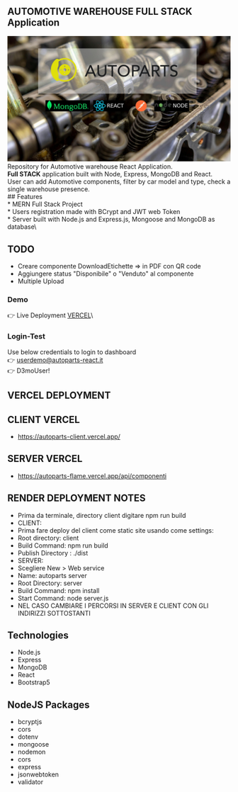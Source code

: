 ## AUTOMOTIVE WAREHOUSE FULL STACK Application
<img src="https://github.com/Andrea-vicari/autoparts/blob/master/AUTOPARTS-GIT-COVER.jpg" width="800px">\
Repository for Automotive warehouse React Application.\
**Full STACK** application built with Node, Express, MongoDB and React.\
User can add Automotive components, filter by car model and type, check a single warehouse presence.\
    ## Features\
    * MERN Full Stack Project\
    * Users registration made with BCrypt and JWT web Token\
    * Server built with Node.js and Express.js, Mongoose and MongoDB as database\

## TODO
* Creare componente DownloadEtichette => in PDF con QR code
* Aggiungere status "Disponibile" o "Venduto" al componente
* Multiple Upload

 ### Demo
👉 Live Deployment <a href="https://autoparts-client.vercel.app/" target="_blank" > VERCEL</a>\

### Login-Test
Use below credentials to login to dashboard\
👉 userdemo@autoparts-react.it\
👉 D3moUser!

## VERCEL DEPLOYMENT
## CLIENT VERCEL
* https://autoparts-client.vercel.app/
## SERVER VERCEL
* https://autoparts-flame.vercel.app/api/componenti



## RENDER DEPLOYMENT NOTES
* Prima da terminale, directory client digitare npm run build
* CLIENT:
* Prima fare deploy del client come static site usando come settings:
* Root directory: client
* Build Command: npm run build
* Publish Directory : ./dist
* SERVER:
* Scegliere New > Web service
* Name: autoparts server
* Root Directory: server
* Build Command: npm install
* Start Command: node server.js
* NEL CASO CAMBIARE I PERCORSI IN SERVER E CLIENT CON GLI INDIRIZZI SOTTOSTANTI

## Technologies
* Node.js
* Express
* MongoDB
* React
* Bootstrap5

## NodeJS Packages
* bcryptjs
* cors
* dotenv
* mongoose
* nodemon
* cors
* express
* jsonwebtoken
* validator




